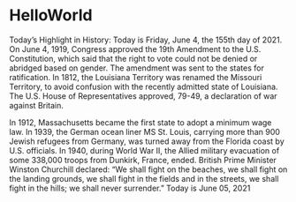 # HelloWorld
Today’s Highlight in History:
Today is Friday, June 4, the 155th day of 2021.
On June 4, 1919, 
Congress approved the 19th Amendment to the U.S.
Constitution, which said that the right to vote could not be denied or abridged based on gender.
The amendment was sent to the states for ratification.
In 1812, the Louisiana Territory was renamed the Missouri Territory, to avoid confusion with the recently admitted state of Louisiana. 
The U.S. House of Representatives approved, 79-49, a declaration of war against Britain.

In 1912, Massachusetts became the first state to adopt a minimum wage law.
In 1939, the German ocean liner MS St. Louis, carrying more than 900 Jewish refugees from Germany, was turned away from the Florida coast by U.S. officials.
In 1940, during World War II, the Allied military evacuation of some 338,000 troops from Dunkirk, France, ended. British Prime Minister Winston Churchill declared: “We shall fight on the beaches, we shall fight on the landing grounds, we shall fight in the fields and in the streets, we shall fight in the hills; we shall never surrender.”
Today is June 05, 2021